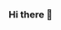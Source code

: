 ### Hi there 👋

<!--
**aarathybabu97/aarathybabu97** is a ✨ _special_ ✨ repository because its `README.md` (this file) appears on your GitHub profile.

I'm a Master of Business Analytics Student at Monash University, Melbourne.

Here are some ideas to get you started:

- 🔭 I enjoy working on Exploratory Data Analysis and building R Shiny web applications
- 📫 You can reach me via ![LinkedIn](https://www.linkedin.com/in/aarathybabu/)
- 😄 Pronouns: She/Her
- ⚡ Fun fact: I am an Electrical and Electronics Engineer too !
-->
